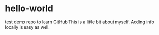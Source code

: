 # hello-world
test demo repo to learn GitHub
This is a little bit about myself.
Adding info locally is easy as well.